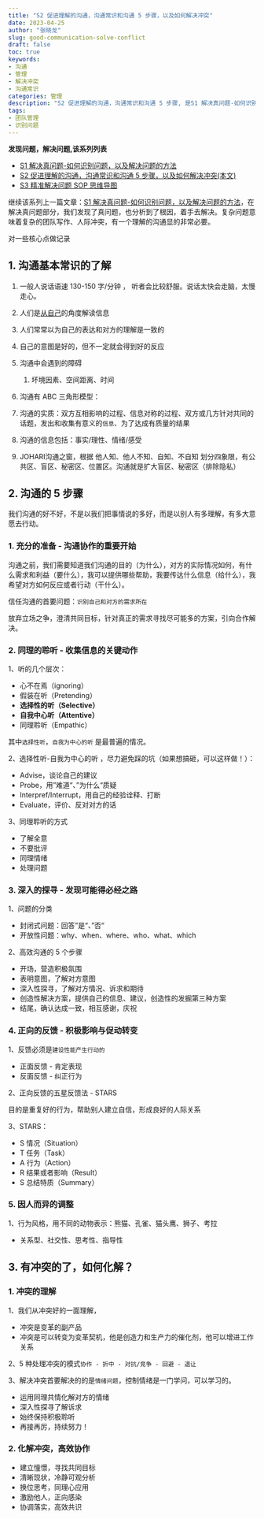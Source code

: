 ```yaml
---
title: "S2 促进理解的沟通，沟通常识和沟通 5 步骤，以及如何解决冲突"
date: 2023-04-25
author: "张晓龙"
slug: good-communication-solve-conflict
draft: false
toc: true
keywords: 
- 沟通
- 管理
- 解决冲突
- 沟通常识
categories: 管理
description: "S2 促进理解的沟通，沟通常识和沟通 5 步骤, 是S1 解决真问题-如何识别问题，以及解决问题的方法的后续"
tags: 
- 团队管理
- 识别问题
---
```


**发现问题，解决问题,该系列列表**

- [S1 解决真问题-如何识别问题，以及解决问题的方法](/cn/posts/recognize-question-sovle/)
- [S2 促进理解的沟通，沟通常识和沟通 5 步骤，以及如何解决冲突(本文)](/cn/posts/good-communication-and-solve-conflict/)
- [S3 精准解决问题 SOP 思维导图](/cn/posts/s3-solve-question-with-xmind/)


继续该系列上一篇文章：[S1 解决真问题-如何识别问题，以及解决问题的方法](/cn/posts/recognize-and-sovle/)，在解决真问题部分，我们发现了真问题，也分析到了根因，着手去解决。复杂问题意味着复杂的团队写作、人际冲突，有一个理解的沟通显的非常必要。

对一些核心点做记录

## 1. 沟通基本常识的了解

1. 一般人说话语速 130-150 字/分钟 ， 听者会比较舒服。说话太快会走脑，太慢走心。
2. 人们是<u>从自己</u>的角度解读信息
3. 人们常常以为自己的表达和对方的理解是一致的
4. 自己的意图是好的，但不一定就会得到好的反应
5. 沟通中会遇到的障碍
   1. 坏境因素、空间距离、时间
6. 沟通有 ABC 三角形模型：

7. 沟通的实质：双方互相影响的过程、信息对称的过程、双方或几方针对共同的话题，发出和收集有意义的`信息`、为了达成有质量的结果
8. 沟通的信息包括：事实/理性、情绪/感受
9. JOHARI沟通之窗，根据 他人知、他人不知、自知、不自知 划分四象限，有公共区、盲区、秘密区、位置区。沟通就是扩大盲区、秘密区（排除隐私）

## 2. 沟通的 5 步骤

我们沟通的好不好，不是以我们把事情说的多好，而是以别人有多理解，有多大意愿去行动。

### 1. 充分的准备 - 沟通协作的重要开始

沟通之前，我们需要知道我们沟通的目的（为什么），对方的实际情况如何，有什么需求和利益（要什么），我可以提供哪些帮助，我要传达什么信息（给什么），我希望对方如何反应或者行动（干什么）。

信任沟通的首要问题：`识别自己和对方的需求所在`

放弃立场之争，澄清共同目标，针对真正的需求寻找尽可能多的方案，引向合作解决。

### 2. 同理的聆听 - 收集信息的关键动作

1、听的几个层次：

- 心不在焉（ignoring）
- 假装在听（Pretending）
- **选择性的听（Selective）**
- **自我中心听（Attentive）**
- 同理聆听（Empathic）

其中`选择性听`，`自我为中心的听` 是最普遍的情况。

2、选择性听-自我为中心的听 ，尽力避免踩的坑（如果想搞砸，可以这样做！）：

- Advise，谈论自己的建议
- Probe，用”难道“、”为什么“质疑
- Interpref/Interrupt，用自己的经验诠释、打断
- Evaluate，评价、反对对方的话

3、同理聆听的方式

- 了解全意
- 不要批评
- 同理情绪
- 处理问题

### 3. 深入的探寻 - 发现可能得必经之路

1、问题的分类

- 封闭式问题：回答”是“、”否“
- 开放性问题：why、when、where、who、what、which

2、高效沟通的 5 个步骤

- 开场，营造积极氛围
- 表明意图，了解对方意图
- 深入性探寻，了解对方情况、诉求和期待
- 创造性解决方案，提供自己的信息、建议，创造性的发掘第三种方案
- 结尾，确认达成一致，相互感谢，庆祝

### 4. 正向的反馈 -  积极影响与促动转变

1、反馈必须是`建设性能产生行动的`

- 正面反馈 - 肯定表现
- 反面反馈 - 纠正行为

2、正向反馈的五星反馈法 - STARS

目的是重复好的行为，帮助别人建立自信，形成良好的人际关系

3、STARS：

- S 情况（Situation）
- T 任务（Task）
- A 行为（Action）
- R 结果或者影响（Result）
- S 总结特质（Summary）

### 5. 因人而异的调整

1、行为风格，用不同的动物表示：熊猫、孔雀、猫头鹰、狮子、考拉

- 关系型、社交性、思考性、指导性

## 3. 有冲突的了，如何化解？

### 1. 冲突的理解

1、我们从冲突好的一面理解，

- 冲突是变革的副产品
- 冲突是可以转变为变革契机，他是创造力和生产力的催化剂，他可以增进工作关系

2、5 种处理冲突的模式`协作 - 折中 - 对抗/竞争 - 回避 - 退让`

3、解决冲突首要解决的的是`情绪问题`，控制情绪是一门学问，可以学习的。

- 运用同理共情化解对方的情绪
- 深入性探寻了解诉求
- 始终保持积极聆听
- 再接再厉，持续努力！

### 2. 化解冲突，高效协作

- 建立憧憬，寻找共同目标
- 清晰现状，冷静可观分析
- 换位思考，同理心应用
- 激励他人，正向感染
- 协调落实，高效共识
